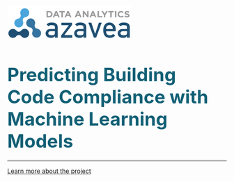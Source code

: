 <img class="logo" src="docs/images/2015_03_31_DataAnalytics_Logo.svg">

<h2 style="font-size: 42px; color: #126075; margin-top: 50px; margin-bottom: 20px;">  Predicting Building Code Compliance
with Machine Learning Models
</h2>

______


[Learn more about the project](https://azavea.github.io/building-inspection-prediction/index.html)
